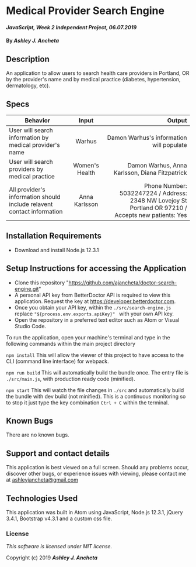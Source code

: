 # Medical Provider Search Engine

#### _JavaScript, Week 2 Independent Project, *06.07.2019*_

#### By _Ashley J. Ancheta_

## Description
An application to allow users to search health care providers in Portland, OR by the provider's name and by medical practice (diabetes, hypertension, dermatology, etc).

## Specs
| Behavior | Input | Output |
| ------------- |:-------------:| -----:|
| User will search information by medical provider's name | Warhus | Damon Warhus's information will populate |
| User will search providers by medical practice | Women's Health | Damon Warhus, Anna Karlsson, Diana Fitzpatrick | 
| All provider's information should include relavent contact information | Anna Karlsson | Phone Number: 5032247224 / Address: 2348 NW Lovejoy St Portland OR 97210 / Accepts new patients: Yes |

## Installation Requirements
* Download and install Node.js 12.3.1

## Setup Instructions for accessing the Application
* Clone this repository "https://github.com/ajancheta/doctor-search-engine.git"
* A personal API key from BetterDoctor API is required to view this application. Request the key at https://developer.betterdoctor.com.
* Once you obtain your API key, within the `./src/search-engine.js` replace `"${process.env.exports.apiKey}" ` with your own API key.
* Open the repository in a preferred text editor such as Atom or Visual Studio Code.

To run the application, open your machine's terminal and type in the following commands within the main project directory

`npm install` This will allow the viewer of this project to have access to the CLI (command line interface) for webpack.

`npm run build`
This will automatically build the bundle once. The entry file is `./src/main.js`, with production ready code (minified).

`npm start`
This will watch the file changes in `./src` and automatically build the bundle with dev build (not minified). This is a continuous monitoring so to stop it just type the key combination `Ctrl + C` within the terminal.

## Known Bugs
There are no known bugs.

## Support and contact details
This application is best viewed on a full screen. Should any problems occur, discover other bugs, or experience issues with viewing, please contact me at ashleyjancheta@gmail.com

## Technologies Used
This application was built in Atom using JavaScript, Node.js 12.3.1, jQuery 3.4.1, Bootstrap v4.3.1 and a custom css file.

### License

*This software is licensed under MIT license.*

Copyright (c) 2019 **_Ashley J. Ancheta_**
